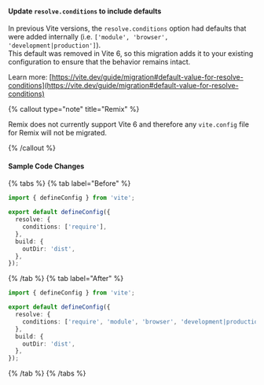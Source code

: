 #### Update `resolve.conditions` to include defaults

In previous Vite versions, the `resolve.conditions` option had defaults that were added internally (i.e. `['module', 'browser', 'development|production']`).  
This default was removed in Vite 6, so this migration adds it to your existing configuration to ensure that the behavior remains intact.

Learn more: [https://vite.dev/guide/migration#default-value-for-resolve-conditions](https://vite.dev/guide/migration#default-value-for-resolve-conditions)

{% callout type="note" title="Remix" %}

Remix does not currently support Vite 6 and therefore any `vite.config` file for Remix will not be migrated.

{% /callout %}

#### Sample Code Changes

{% tabs %}
{% tab label="Before" %}

```typescript {% fileName="vite.config.ts" %}
import { defineConfig } from 'vite';

export default defineConfig({
  resolve: {
    conditions: ['require'],
  },
  build: {
    outDir: 'dist',
  },
});
```

{% /tab %}
{% tab label="After" %}

```typescript {% highlightLines=[4,5,6] fileName="vite.config.ts" %}
import { defineConfig } from 'vite';

export default defineConfig({
  resolve: {
    conditions: ['require', 'module', 'browser', 'development|production'],
  },
  build: {
    outDir: 'dist',
  },
});
```

{% /tab %}
{% /tabs %}
